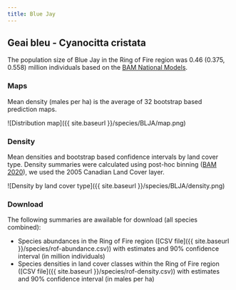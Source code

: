 ```yaml
---
title: Blue Jay
---
```


## Geai bleu - Cyanocitta cristata

The population size of Blue Jay in the Ring of Fire region was 0.46 (0.375, 0.558) million individuals based on the [BAM National Models](https://dx.doi.org/10.5281/zenodo.4018335).

### Maps

Mean density (males per ha) is the average of 32 bootstrap based prediction maps.

![Distribution map]({{ site.baseurl }}/species/BLJA/map.png)

### Density

Mean densities and bootstrap based confidence intervals by land cover type.
Density summaries were calculated using post-hoc binning ([BAM 2020](https://dx.doi.org/10.5281/zenodo.4018335)), we used the 2005 Canadian Land Cover layer.

![Density by land cover type]({{ site.baseurl }}/species/BLJA/density.png)

### Download

The following summaries are awailable for download (all species combined):

- Species abundances in the Ring of Fire region ([CSV file]({{ site.baseurl }}/species/rof-abundance.csv))
with estimates and 90% confidence interval (in million individuals)
- Species densities in land cover classes within the Ring of Fire region ([CSV file]({{ site.baseurl }}/species/rof-density.csv))
with estimates and 90% confidence interval (in males per ha)


